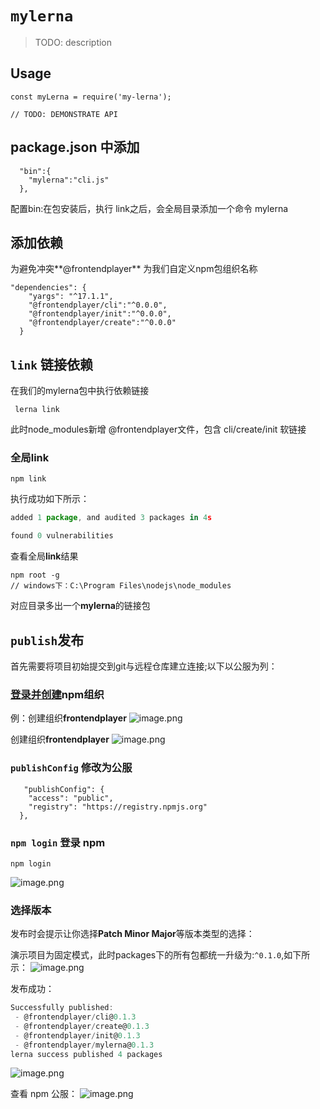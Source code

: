 # `mylerna`

> TODO: description

## Usage

```
const myLerna = require('my-lerna');

// TODO: DEMONSTRATE API
```


## package.json 中添加
```
  "bin":{
    "mylerna":"cli.js"
  },
```
配置bin:在包安装后，执行 link之后，会全局目录添加一个命令 mylerna

## 添加依赖
为避免冲突**@frontendplayer** 为我们自定义npm包组织名称
```
"dependencies": {
    "yargs": "^17.1.1",
    "@frontendplayer/cli":"^0.0.0",
    "@frontendplayer/init":"^0.0.0",
    "@frontendplayer/create":"^0.0.0"
  }
```  


## `link` 链接依赖
在我们的mylerna包中执行依赖链接
```
 lerna link 
```
此时node_modules新增 @frontendplayer文件，包含 cli/create/init 软链接
### 全局link
```
npm link  
```
执行成功如下所示：
```js
added 1 package, and audited 3 packages in 4s

found 0 vulnerabilities
```
查看全局**link**结果
```
npm root -g
// windows下：C:\Program Files\nodejs\node_modules

```
对应目录多出一个**mylerna**的链接包

## `publish`发布
首先需要将项目初始提交到git与远程仓库建立连接;以下以公服为列：
### [登录并创建](https://www.npmjs.com/org/create)npm组织

例：创建组织**frontendplayer**
![image.png](https://p9-juejin.byteimg.com/tos-cn-i-k3u1fbpfcp/135d0d0f46cd4b3b9e69a19a6991fd26~tplv-k3u1fbpfcp-watermark.image)

创建组织**frontendplayer**
![image.png](https://p9-juejin.byteimg.com/tos-cn-i-k3u1fbpfcp/ec7cdd93f1724920980aa62558a3423a~tplv-k3u1fbpfcp-watermark.image)

### `publishConfig` 修改为公服
```
   "publishConfig": {
    "access": "public",
    "registry": "https://registry.npmjs.org"
  },
```
### `npm login` 登录 npm
```
npm login 
```

![image.png](https://p3-juejin.byteimg.com/tos-cn-i-k3u1fbpfcp/6f3e0c1effef412d84f7ab383e5daa0a~tplv-k3u1fbpfcp-watermark.image)

### 选择版本
发布时会提示让你选择**Patch Minor Major**等版本类型的选择：

演示项目为固定模式，此时packages下的所有包都统一升级为:`^0.1.0`,如下所示：
![image.png](https://p1-juejin.byteimg.com/tos-cn-i-k3u1fbpfcp/93dfcb5755fb4d7da05a170091a35c62~tplv-k3u1fbpfcp-watermark.image)

发布成功：
```js
Successfully published:
 - @frontendplayer/cli@0.1.3
 - @frontendplayer/create@0.1.3
 - @frontendplayer/init@0.1.3
 - @frontendplayer/mylerna@0.1.3
lerna success published 4 packages
```
![image.png](https://p3-juejin.byteimg.com/tos-cn-i-k3u1fbpfcp/fddb97e77a6a43038b998471cda5dd98~tplv-k3u1fbpfcp-watermark.image)

查看 npm 公服：
![image.png](https://p3-juejin.byteimg.com/tos-cn-i-k3u1fbpfcp/9bf0e89fa0e54cfd85b9fb7282601f31~tplv-k3u1fbpfcp-watermark.image)